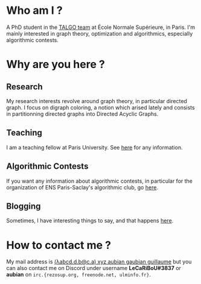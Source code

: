# Who am I ?

A PhD student in the [TALGO team](http://www.di.ens.fr/TalgoTeam.html.fr) at École Normale Supérieure, in Paris. I'm mainly interested in graph theory, optimization and algorithmics, especially algorithmic contests.

# Why are you here ?

## Research

My research interests revolve around graph theory, in particular directed graph. I focus on digraph coloring, a notion which arised lately and consists in partitionning directed graphs into Directed Acyclic Graphs.

## Teaching

I am a teaching fellow at Paris University. See [here](teaching.html) for any information.

## Algorithmic Contests

If you want any information about algorithmic contests, in particular for the organization of ENS Paris-Saclay's algorithmic club, go [here](algorithmics.html).

## Blogging

Sometimes, I have interesting things to say, and that happens [here](blog/).

# How to contact me ?

My mail address is [(λabcd.d.b@c.a) xyz aubian gaubian guillaume](mailto:firstname.lastname@gaubian.lastthreelettersofthealphabet) but you can also contact me on Discord under username **LeCaRiBoU#3837** or **aubian** on `irc.{rezosup.org, freenode.net, ulminfo.fr}`.
